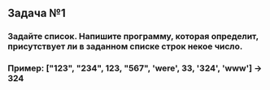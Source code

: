 ## Задача №1

###  Задайте список. Напишите программу, которая определит, присутствует ли в заданном списке строк некое число.
### Пример: ["123", "234", 123, "567", 'were', 33, '324', 'www'] -> 324